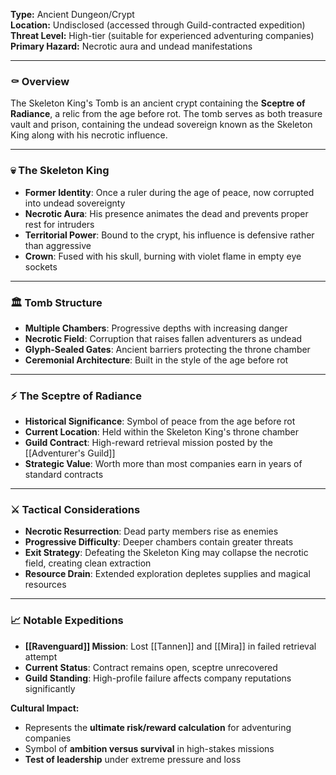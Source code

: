 **Type:** Ancient Dungeon/Crypt  
**Location:** Undisclosed (accessed through Guild-contracted expedition)  
**Threat Level:** High-tier (suitable for experienced adventuring companies)  
**Primary Hazard:** Necrotic aura and undead manifestations

---

### ⚰️ **Overview**

The Skeleton King's Tomb is an ancient crypt containing the **Sceptre of Radiance**, a relic from the age before rot. The tomb serves as both treasure vault and prison, containing the undead sovereign known as the Skeleton King along with his necrotic influence.

---

### 💀 **The Skeleton King**

- **Former Identity**: Once a ruler during the age of peace, now corrupted into undead sovereignty
- **Necrotic Aura**: His presence animates the dead and prevents proper rest for intruders
- **Territorial Power**: Bound to the crypt, his influence is defensive rather than aggressive
- **Crown**: Fused with his skull, burning with violet flame in empty eye sockets

---

### 🏛️ **Tomb Structure**

- **Multiple Chambers**: Progressive depths with increasing danger
- **Necrotic Field**: Corruption that raises fallen adventurers as undead
- **Glyph-Sealed Gates**: Ancient barriers protecting the throne chamber
- **Ceremonial Architecture**: Built in the style of the age before rot

---

### ⚡ **The Sceptre of Radiance**

- **Historical Significance**: Symbol of peace from the age before rot
- **Current Location**: Held within the Skeleton King's throne chamber
- **Guild Contract**: High-reward retrieval mission posted by the [[Adventurer's Guild]]
- **Strategic Value**: Worth more than most companies earn in years of standard contracts

---

### ⚔️ **Tactical Considerations**

- **Necrotic Resurrection**: Dead party members rise as enemies
- **Progressive Difficulty**: Deeper chambers contain greater threats
- **Exit Strategy**: Defeating the Skeleton King may collapse the necrotic field, creating clean extraction
- **Resource Drain**: Extended exploration depletes supplies and magical resources

---

### 📈 **Notable Expeditions**

- **[[Ravenguard]] Mission**: Lost [[Tannen]] and [[Mira]] in failed retrieval attempt
- **Current Status**: Contract remains open, sceptre unrecovered
- **Guild Standing**: High-profile failure affects company reputations significantly

**Cultural Impact:**
- Represents the **ultimate risk/reward calculation** for adventuring companies
- Symbol of **ambition versus survival** in high-stakes missions
- **Test of leadership** under extreme pressure and loss
